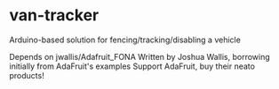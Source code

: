 # van-tracker
Arduino-based solution for fencing/tracking/disabling a vehicle

Depends on jwallis/Adafruit_FONA
Written by Joshua Wallis, borrowing initially from AdaFruit's examples
Support AdaFruit, buy their neato products!
